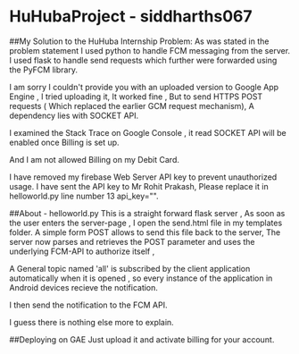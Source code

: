 # HuHubaProject - siddharths067
##My Solution to the HuHuba Internship Problem:
As was stated in the problem statement I used python to handle FCM messaging from the server. I used flask to handle send requests which further were forwarded using the PyFCM library.

I am sorry I couldn't provide you with an uploaded version to Google App Engine , 
I tried uploading it, It worked fine , But to send HTTPS POST requests ( Which replaced the earlier GCM request mechanism), A dependency lies with SOCKET API.

I examined the Stack Trace on Google Console , it read SOCKET API will be enabled once Billing is set up. 

And I am not allowed Billing on my Debit Card.

I have removed my firebase Web Server API key to prevent unauthorized usage. 
I have sent the API key to Mr Rohit Prakash, Please replace it in helloworld.py line number 13 	api_key="".


##About - helloworld.py
This is a straight forward flask server , 
As soon as the user enters the server-page , I open the send.html file in my templates folder. 
A simple form POST allows to send this file back to the server, 
The server now parses and retrieves the POST parameter and uses the underlying FCM-API to authorize itself ,

A General topic named 'all' is subscribed by the client application automatically when it is opened , so every instance
of the application in Android devices recieve the notification.

I then send the notification to the FCM API.

I guess there is nothing else more to explain.

##Deploying on GAE 
Just upload it and activate billing for your account.

